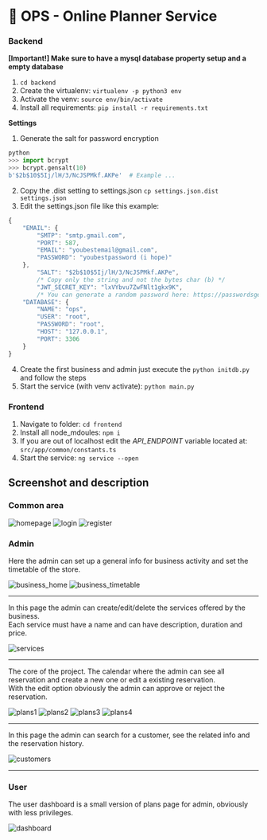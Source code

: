 # :date: OPS - Online Planner Service

### Backend

**[Important!] Make sure to have a mysql database property setup and a empty database**

1. `cd backend`
2. Create the virtualenv: `virtualenv -p python3 env`
3. Activate the venv: `source env/bin/activate`
4. Install all requirements: `pip install -r requirements.txt`

**Settings**
1. Generate the salt for password encryption
```python
python
>>> import bcrypt
>>> bcrypt.gensalt(10)
b'$2b$10$5Ij/lH/3/NcJSPMkf.AKPe'  # Example ...
```
2. Copy the .dist setting to settings.json `cp settings.json.dist settings.json`
3. Edit the settings.json file like this example:
```js
{
	"EMAIL": {
		"SMTP": "smtp.gmail.com",
		"PORT": 587,
		"EMAIL": "youbestemail@gmail.com",
		"PASSWORD": "youbestpassword (i hope)"
	},
    	"SALT": "$2b$10$5Ij/lH/3/NcJSPMkf.AKPe",
    	/* Copy only the string and not the bytes char (b) */
    	"JWT_SECRET_KEY": "lxVYbvu7ZwFNlt1gkx9K",
    	/* You can generate a random password here: https://passwordsgenerator.net */
	"DATABASE": {
		"NAME": "ops",
		"USER": "root",
		"PASSWORD": "root",
		"HOST": "127.0.0.1",
		"PORT": 3306
	}
}
```
4. Create the first business and admin just execute the `python initdb.py` and follow the steps
5. Start the service (with venv activate): `python main.py`


### Frontend

1. Navigate to folder: `cd frontend`
2. Install all node_mdoules: `npm i`
3. If you are out of localhost edit the *API_ENDPOINT* variable located at: `src/app/common/constants.ts`
4. Start the service: `ng service --open`

## Screenshot and description
### Common area

![homepage](./images/homepage.png)
![login](./images/login.png)
![register](./images/register.png)

### Admin

Here the admin can set up a general info for business activity and set the timetable of the store.

![business_home](./images/business_home.png)
![business_timetable](./images/business_timetable.png)

___

In this page the admin can create/edit/delete the services offered by the business.\
Each service must have a name and can have description, duration and price.

![services](./images/services.png)

___

The core of the project. The calendar where the admin can see all reservation and create a new one or edit a existing reservation.\
With the edit option obviously the admin can approve or reject the reservation.

![plans1](./images/plans1.png)
![plans2](./images/plans2.png)
![plans3](./images/plans3.png)
![plans4](./images/plans4.png)

___

In this page the admin can search for a customer, see the related info and the reservation history.

![customers](./images/customers.png)

___

### User
The user dashboard is a small version of plans page for admin, obviously with less privileges.

![dashboard](./images/dashboard.png)
